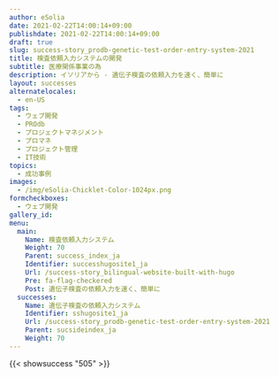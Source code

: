 ```yaml
---
author: eSolia
date: 2021-02-22T14:00:14+09:00
publishdate: 2021-02-22T14:00:14+09:00
draft: true
slug: success-story_prodb-genetic-test-order-entry-system-2021
title: 検査依頼入力システムの開発
subtitle: 医療関係事業の為
description: イソリアから - 遺伝子検査の依頼入力を速く、簡単に
layout: successes
alternatelocales:
  - en-US
tags:
  - ウェブ開発
  - PROdb
  - プロジェクトマネジメント
  - プロマネ
  - プロジェクト管理
  - IT技術
topics:
  - 成功事例
images:  
  - /img/eSolia-Chicklet-Color-1024px.png
formcheckboxes:
  - ウェブ開発
gallery_id: 
menu:
  main:
    Name: 検査依頼入力システム
    Weight: 70
    Parent: success_index_ja
    Identifier: successhugosite1_ja
    Url: /success-story_bilingual-website-built-with-hugo
    Pre: fa-flag-checkered
    Post: 遺伝子検査の依頼入力を速く、簡単に
  successes:
    Name: 遺伝子検査の依頼入力システム
    Identifier: sshugosite1_ja
    Url: /success-story_prodb-genetic-test-order-entry-system-2021
    Parent: sucsideindex_ja
    Weight: 70
---
```


{{< showsuccess "505" >}}